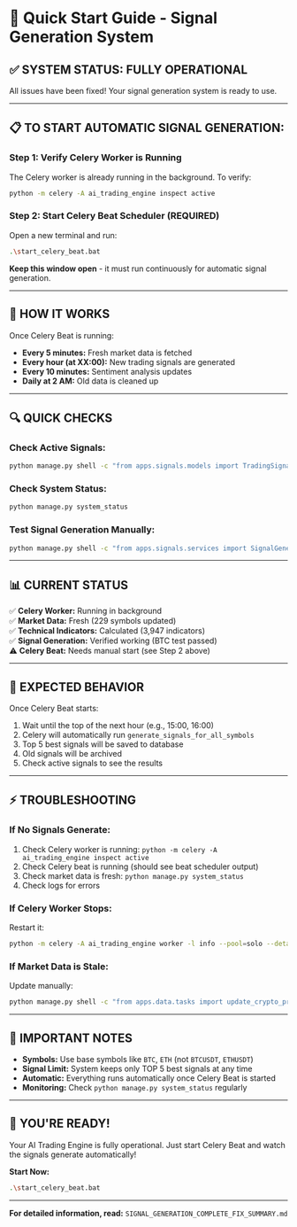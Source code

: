 # 🚀 Quick Start Guide - Signal Generation System

## ✅ **SYSTEM STATUS: FULLY OPERATIONAL**

All issues have been fixed! Your signal generation system is ready to use.

---

## 📋 **TO START AUTOMATIC SIGNAL GENERATION:**

### **Step 1: Verify Celery Worker is Running**
The Celery worker is already running in the background. To verify:
```bash
python -m celery -A ai_trading_engine inspect active
```

### **Step 2: Start Celery Beat Scheduler (REQUIRED)**
Open a new terminal and run:
```bash
.\start_celery_beat.bat
```
**Keep this window open** - it must run continuously for automatic signal generation.

---

## 🎯 **HOW IT WORKS**

Once Celery Beat is running:
- **Every 5 minutes:** Fresh market data is fetched
- **Every hour (at XX:00):** New trading signals are generated
- **Every 10 minutes:** Sentiment analysis updates
- **Daily at 2 AM:** Old data is cleaned up

---

## 🔍 **QUICK CHECKS**

### **Check Active Signals:**
```bash
python manage.py shell -c "from apps.signals.models import TradingSignal; print(f'Active signals: {TradingSignal.objects.filter(is_valid=True).count()}')"
```

### **Check System Status:**
```bash
python manage.py system_status
```

### **Test Signal Generation Manually:**
```bash
python manage.py shell -c "from apps.signals.services import SignalGenerationService; from apps.trading.models import Symbol; service = SignalGenerationService(); symbol = Symbol.objects.get(symbol='BTC'); signals = service.generate_signals_for_symbol(symbol); print(f'Generated {len(signals)} signals')"
```

---

## 📊 **CURRENT STATUS**

✅ **Celery Worker:** Running in background  
✅ **Market Data:** Fresh (229 symbols updated)  
✅ **Technical Indicators:** Calculated (3,947 indicators)  
✅ **Signal Generation:** Verified working (BTC test passed)  
⚠️ **Celery Beat:** Needs manual start (see Step 2 above)

---

## 🎯 **EXPECTED BEHAVIOR**

Once Celery Beat starts:
1. Wait until the top of the next hour (e.g., 15:00, 16:00)
2. Celery will automatically run `generate_signals_for_all_symbols`
3. Top 5 best signals will be saved to database
4. Old signals will be archived
5. Check active signals to see the results

---

## ⚡ **TROUBLESHOOTING**

### **If No Signals Generate:**
1. Check Celery worker is running: `python -m celery -A ai_trading_engine inspect active`
2. Check Celery beat is running (should see beat scheduler output)
3. Check market data is fresh: `python manage.py system_status`
4. Check logs for errors

### **If Celery Worker Stops:**
Restart it:
```bash
python -m celery -A ai_trading_engine worker -l info --pool=solo --detach
```

### **If Market Data is Stale:**
Update manually:
```bash
python manage.py shell -c "from apps.data.tasks import update_crypto_prices; update_crypto_prices()"
```

---

## 📝 **IMPORTANT NOTES**

- **Symbols:** Use base symbols like `BTC`, `ETH` (not `BTCUSDT`, `ETHUSDT`)
- **Signal Limit:** System keeps only TOP 5 best signals at any time
- **Automatic:** Everything runs automatically once Celery Beat is started
- **Monitoring:** Check `python manage.py system_status` regularly

---

## 🎉 **YOU'RE READY!**

Your AI Trading Engine is fully operational. Just start Celery Beat and watch the signals generate automatically!

**Start Now:**
```bash
.\start_celery_beat.bat
```

---

**For detailed information, read:** `SIGNAL_GENERATION_COMPLETE_FIX_SUMMARY.md`




















































